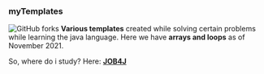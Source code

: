 ### myTemplates
![GitHub forks](https://img.shields.io/github/forks/Futsey/myTemplates?style=plastic)
**Various templates** created while solving certain problems while learning the java language.
Here we have **arrays and loops** as of November 2021.

So, where do i study? 
Here: [**JOB4J**](https://job4j.ru/)
